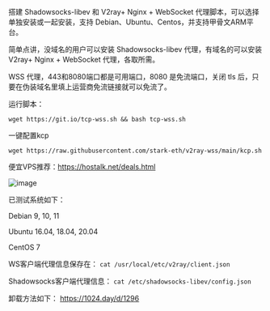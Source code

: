 
搭建 Shadowsocks-libev 和 V2ray+ Nginx + WebSocket 代理脚本，可以选择单独安装或一起安装，支持 Debian、Ubuntu、Centos，并支持甲骨文ARM平台。

简单点讲，没域名的用户可以安装 Shadowsocks-libev 代理，有域名的可以安装 V2ray+ Nginx + WebSocket 代理，各取所需。

WSS 代理，443和8080端口都是可用端口，8080 是免流端口，关闭 tls 后，只要在伪装域名里填上运营商免流链接就可以免流了。

运行脚本：

`wget https://git.io/tcp-wss.sh && bash tcp-wss.sh`

一键配置kcp

`wget https://raw.githubusercontent.com/stark-eth/v2ray-wss/main/kcp.sh
`

便宜VPS推荐：https://hostalk.net/deals.html

![image](https://user-images.githubusercontent.com/13328328/127747290-d6485b45-f84f-44da-ad32-6d374f21d35f.JPG)

已测试系统如下：

Debian 9, 10, 11

Ubuntu 16.04, 18.04, 20.04

CentOS 7

WS客户端代理信息保存在：
`cat /usr/local/etc/v2ray/client.json`

Shadowsocks客户端代理信息：
`cat /etc/shadowsocks-libev/config.json`

卸载方法如下：
https://1024.day/d/1296
